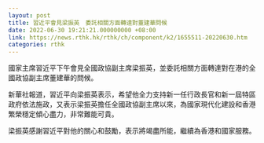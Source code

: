 ```yaml
---
layout: post
title: 習近平會見梁振英　委託相關方面轉達對董建華問候
date: 2022-06-30 19:21:21.000000000 +08:00
link: https://news.rthk.hk/rthk/ch/component/k2/1655511-20220630.htm
categories: rthk
---
```


國家主席習近平下午會見全國政協副主席梁振英，並委託相關方面轉達對在港的全國政協副主席董建華的問候。

新華社報道，習近平向梁振英表示，希望他全力支持新一任行政長官和新一屆特區政府依法施政，又表示梁振英擔任全國政協副主席以來，為國家現代化建設和香港繁榮穩定傾心盡力，非常難能可貴。

梁振英感謝習近平對他的關心和鼓勵，表示將竭盡所能，繼續為香港和國家服務。
